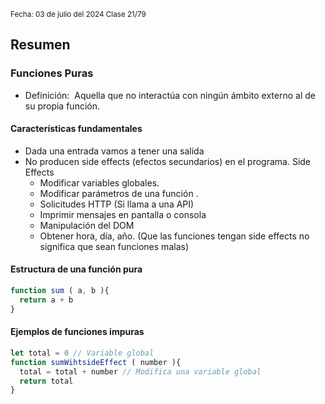 <sub> Fecha: 03 de julio del 2024 </sub>
<sub> Clase 21/79 </sub>
## Resumen
### Funciones Puras

- Definición:  Aquella que no interactúa con ningún ámbito externo al de su propia función.
#### Características fundamentales 

- Dada una entrada vamos a tener una salida
- No producen side effects (efectos secundarios) en el programa.
	Side Effects
	- Modificar variables globales.
	- Modificar parámetros de una función .
	- Solicitudes HTTP (Si llama a una API)
	- Imprimir mensajes en pantalla o consola
	- Manipulación del DOM
	- Obtener hora, día, año.
(Que las funciones tengan side effects no significa que sean funciones malas)
#### Estructura de una función  pura 

```JavaScript
function sum ( a, b ){
  return a + b
}
```

#### Ejemplos de funciones impuras

```JavaScript
let total = 0 // Variable global
function sumWihtsideEffect ( number ){
  total = total + number // Modifica una variable global
  return total
}
```